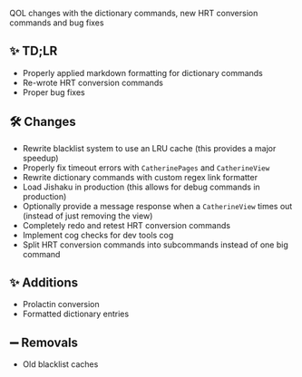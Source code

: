 QOL changes with the dictionary commands, new HRT conversion commands and bug fixes

## ✨ TD;LR

- Properly applied markdown formatting for dictionary commands
- Re-wrote HRT conversion commands
- Proper bug fixes

## 🛠️ Changes

- Rewrite blacklist system to use an LRU cache (this provides a major speedup)
- Properly fix timeout errors with `CatherinePages` and `CatherineView`
- Rewrite dictionary commands with custom regex link formatter
- Load Jishaku in production (this allows for debug commands in production)
- Optionally provide a message response when a `CatherineView` times out (instead of just removing the view)
- Completely redo and retest HRT conversion commands
- Implement cog checks for dev tools cog
- Split HRT conversion commands into subcommands instead of one big command

## ✨ Additions

- Prolactin conversion
- Formatted dictionary entries

## ➖ Removals

- Old blacklist caches